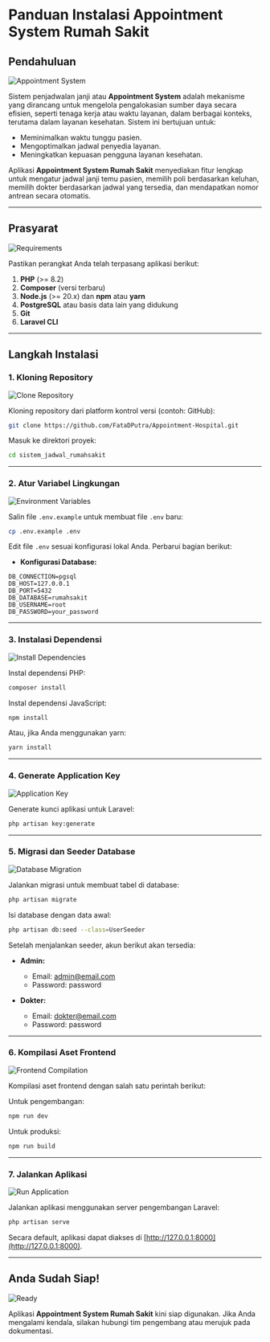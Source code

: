 # Panduan Instalasi Appointment System Rumah Sakit

## Pendahuluan

![Appointment System](https://via.placeholder.com/800x400?text=Appointment+System+Rumah+Sakit)

Sistem penjadwalan janji atau **Appointment System** adalah mekanisme yang dirancang untuk mengelola pengalokasian sumber daya secara efisien, seperti tenaga kerja atau waktu layanan, dalam berbagai konteks, terutama dalam layanan kesehatan. Sistem ini bertujuan untuk:

-   Meminimalkan waktu tunggu pasien.
-   Mengoptimalkan jadwal penyedia layanan.
-   Meningkatkan kepuasan pengguna layanan kesehatan.

Aplikasi **Appointment System Rumah Sakit** menyediakan fitur lengkap untuk mengatur jadwal janji temu pasien, memilih poli berdasarkan keluhan, memilih dokter berdasarkan jadwal yang tersedia, dan mendapatkan nomor antrean secara otomatis.

---

## Prasyarat

![Requirements](https://via.placeholder.com/800x300?text=Prasyarat+Sistem)

Pastikan perangkat Anda telah terpasang aplikasi berikut:

1. **PHP** (>= 8.2)
2. **Composer** (versi terbaru)
3. **Node.js** (>= 20.x) dan **npm** atau **yarn**
4. **PostgreSQL** atau basis data lain yang didukung
5. **Git**
6. **Laravel CLI**

---

## Langkah Instalasi

### 1. Kloning Repository

![Clone Repository](https://via.placeholder.com/800x400?text=Kloning+Repository)

Kloning repository dari platform kontrol versi (contoh: GitHub):

```bash
git clone https://github.com/FataDPutra/Appointment-Hospital.git
```

Masuk ke direktori proyek:

```bash
cd sistem_jadwal_rumahsakit
```

---

### 2. Atur Variabel Lingkungan

![Environment Variables](https://via.placeholder.com/800x400?text=Variabel+Lingkungan)

Salin file `.env.example` untuk membuat file `.env` baru:

```bash
cp .env.example .env
```

Edit file `.env` sesuai konfigurasi lokal Anda. Perbarui bagian berikut:

-   **Konfigurasi Database:**

```env
DB_CONNECTION=pgsql
DB_HOST=127.0.0.1
DB_PORT=5432
DB_DATABASE=rumahsakit
DB_USERNAME=root
DB_PASSWORD=your_password
```

---

### 3. Instalasi Dependensi

![Install Dependencies](https://via.placeholder.com/800x400?text=Instal+Dependensi)

Instal dependensi PHP:

```bash
composer install
```

Instal dependensi JavaScript:

```bash
npm install
```

Atau, jika Anda menggunakan yarn:

```bash
yarn install
```

---

### 4. Generate Application Key

![Application Key](https://via.placeholder.com/800x300?text=Generate+Application+Key)

Generate kunci aplikasi untuk Laravel:

```bash
php artisan key:generate
```

---

### 5. Migrasi dan Seeder Database

![Database Migration](https://via.placeholder.com/800x400?text=Migrasi+dan+Seeder+Database)

Jalankan migrasi untuk membuat tabel di database:

```bash
php artisan migrate
```

Isi database dengan data awal:

```bash
php artisan db:seed --class=UserSeeder
```

Setelah menjalankan seeder, akun berikut akan tersedia:

-   **Admin:**

    -   Email: admin@email.com
    -   Password: password

-   **Dokter:**
    -   Email: dokter@email.com
    -   Password: password

---

### 6. Kompilasi Aset Frontend

![Frontend Compilation](https://via.placeholder.com/800x400?text=Kompilasi+Aset+Frontend)

Kompilasi aset frontend dengan salah satu perintah berikut:

Untuk pengembangan:

```bash
npm run dev
```

Untuk produksi:

```bash
npm run build
```

---

### 7. Jalankan Aplikasi

![Run Application](https://via.placeholder.com/800x400?text=Jalankan+Aplikasi)

Jalankan aplikasi menggunakan server pengembangan Laravel:

```bash
php artisan serve
```

Secara default, aplikasi dapat diakses di [http://127.0.0.1:8000](http://127.0.0.1:8000).

---

## Anda Sudah Siap!

![Ready](https://via.placeholder.com/800x400?text=Aplikasi+Siap+Digunakan)

Aplikasi **Appointment System Rumah Sakit** kini siap digunakan. Jika Anda mengalami kendala, silakan hubungi tim pengembang atau merujuk pada dokumentasi.
